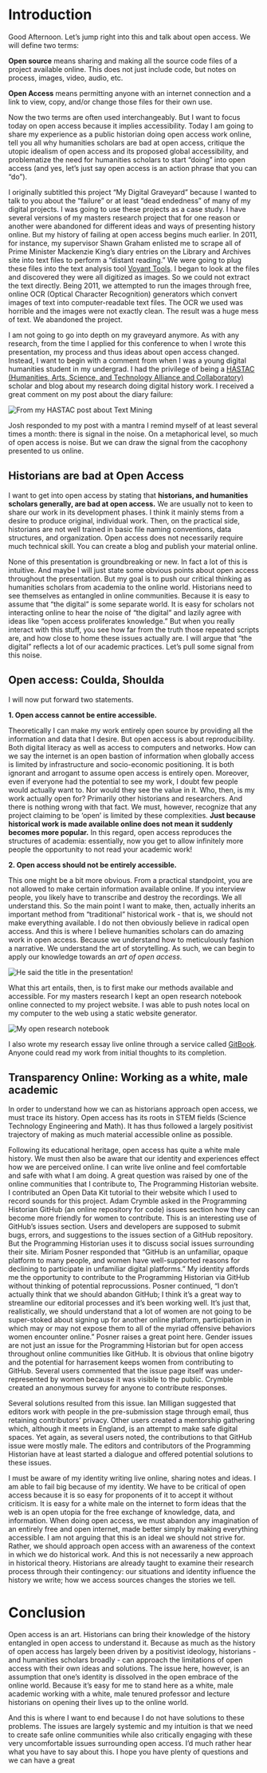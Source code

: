 <h1 id="introduction">Introduction</h1>
<p>Good Afternoon. Let’s jump right into this and talk about open access. We will define two terms:</p>
<p><strong>Open source</strong> means sharing and making all the source code files of a project available online. This does not just include code, but notes on process, images, video, audio, etc.</p>
<p><strong>Open Access</strong> means permitting anyone with an internet connection and a link to view, copy, and/or change those files for their own use.</p>
<p>Now the two terms are often used interchangeably. But I want to focus today on open access because it implies accessibility. Today I am going to share my experience as a public historian doing open access work online, tell you all why humanities scholars are bad at open access, critique the utopic idealism of open access and its proposed global accessibility, and problematize the need for humanities scholars to start “doing” into open access (and yes, let’s just say open access is an action phrase that you can “do”).</p>
<p>I originally subtitled this project “My Digital Graveyard” because I wanted to talk to you about the “failure” or at least “dead endedness” of many of my digital projects. I was going to use these projects as a case study. I have several versions of my masters research project that for one reason or another were abandoned for different ideas and ways of presenting history online. But my history of failing at open access begins much earlier. In 2011, for instance, my supervisor Shawn Graham enlisted me to scrape all of Prime Minister Mackenzie King’s diary entries on the Library and Archives site into text files to perform a “distant reading.” We were going to plug these files into the text analysis tool <a href="http://voyant-tools.org/">Voyant Tools</a>. I began to look at the files and discovered they were all digitized as images. So we could not extract the text directly. Being 2011, we attempted to run the images through free, online OCR (Optical Character Recognition) generators which convert images of text into computer-readable text files. The OCR we used was horrible and the images were not exactly clean. The result was a huge mess of text. We abandoned the project.</p>
<p>I am not going to go into depth on my graveyard anymore. As with any research, from the time I applied for this conference to when I wrote this presentation, my process and thus ideas about open access changed. Instead, I want to begin with a comment from when I was a young digital humanities student in my undergrad. I had the privilege of being a <a href="https://www.hastac.org/about-hastac">HASTAC (Humanities, Arts, Science, and Technology Alliance and Collaboratory)</a> scholar and blog about my research doing digital history work. I received a great comment on my post about the diary failure:</p>
<p><img src="https://i.imgur.com/WsasIah.png" alt="From my HASTAC post about Text Mining"></p>
<p>Josh responded to my post with a mantra I remind myself of at least several times a month: there is signal in the noise. On a metaphorical level, so much of open access is noise. But we can draw the signal from the cacophony presented to us online.</p>
<h2 id="historians-are-bad-at-open-access">Historians are bad at Open Access</h2>
<p>I want to get into open access by stating that <strong>historians, and humanities scholars generally, are bad at open access.</strong> We are usually not to keen to share our work in its development phases. I think it mainly stems from a desire to produce original, individual work. Then, on the practical side, historians are not well trained in basic file naming conventions, data structures, and organization. Open access does not necessarily require much technical skill. You can create a blog and publish your material online.</p>
<p>None of this presentation is groundbreaking or new. In fact a lot of this is intuitive. And maybe I will just state some obvious points about open access throughout the presentation. But my goal is to push our critical thinking as humanities scholars from academia to the online world. Historians need to see themselves as entangled in online communities. Because it is easy to assume that “the digital” is some separate world. It is easy for scholars not interacting online to hear the noise of “the digital” and lazily agree with ideas like “open access proliferates knowledge.” But when you really interact with this stuff, you see how far from the truth those repeated scripts are, and how close to home these issues actually are. I will argue that “the digital” reflects a lot of our academic practices. Let’s pull some signal from this noise.</p>
<h2 id="open-access-coulda-shoulda">Open access: Coulda, Shoulda</h2>
<p>I will now put forward two statements.</p>
<p><strong>1. Open access cannot be entire accessible.</strong></p>
<p>Theoretically I can make my work entirely open source by providing all the information and data that I desire. But open access is about reproducibility. Both digital literacy as well as access to computers and networks. How can we say the internet is an open bastion of information when globally access is limited by infrastructure and socio-economic positioning. It is both ignorant and arrogant to assume open access is entirely open. Moreover, even if everyone had the potential to see my work, I doubt few people would actually want to. Nor would they see the value in it. Who, then, is my work actually open for? Primarily other historians and researchers. And there is nothing wrong with that fact. We must, however, recognize that any project claiming to be ‘open’ is limited by these complexities. <strong>Just because historical work is made available online does not mean it suddenly becomes more popular.</strong> In this regard, open access reproduces the structures of academia: essentially, now you get to allow infinitely more people the opportunity to not read your academic work!</p>
<p><strong>2. Open access should not be entirely accessible.</strong></p>
<p>This one might be a bit more obvious. From a practical standpoint, you are not allowed to make certain information available online. If you interview people, you likely have to transcribe and destroy the recordings. We all understand this. So the main point I want to make, then, actually inherits an important method from “traditional” historical work - that is, we should not make everything available. I do not then obviously believe in radical open access. And this is where I believe humanities scholars can do amazing work in open access. Because we understand how to meticulously fashion a narrative. We understand the art of storytelling. As such, we can begin to apply our knowledge towards an <em>art of open access</em>.</p>
<p><img src="https://i.imgur.com/7QjpzqA.jpg" alt="He said the title in the presentation!"></p>
<p>What this art entails, then, is to first make our methods available and accessible. For my masters research I kept an open research notebook online connected to my project website. I was able to push notes local on my computer to the web using a static website generator.</p>
<p><img src="https://i.imgur.com/jEJCP0i.png" alt="My open research notebook"></p>
<p>I also wrote my research essay live online through a service called <a href="https://www.gitbook.com/">GitBook</a>. Anyone could read my work from initial thoughts to its completion.</p>
<h2 id="transparency-online-working-as-a-white-male-academic">Transparency Online: Working as a white, male academic</h2>
<p>In order to understand how we can as historians approach open access, we must trace its history. Open access has its roots in STEM fields (Science Technology Engineering and Math). It has thus followed a largely positivist trajectory of making as much material accessible online as possible.</p>
<p>Following its educational heritage, open access has quite a white male history. We must then also be aware that our identity and experiences effect how we are perceived online. I can write live online and feel comfortable and safe with what I am doing. A great question was raised by one of the online communities that I contribute to, The Programming Historian website. I contributed an Open Data Kit tutorial to their website which I used to record sounds for this project. Adam Crymble asked in the Programming Historian GitHub (an online repository for code) issues section how they can become more friendly for women to contribute. This is an interesting use of GitHub’s issues section. Users and developers are supposed to submit bugs, errors, and suggestions to the issues section of a GitHub repository. But the Programming Historian uses it to discuss social issues surrounding their site. Miriam Posner responded that “GitHub is an unfamiliar, opaque platform to many people, and women have well-supported reasons for declining to participate in unfamiliar digital platforms.” My identity affords me the opportunity to contribute to the Programming Historian via GitHub without thinking of potential reprocussions. Posner continued, “I don’t actually think that we should abandon GitHub; I think it’s a great way to streamline our editorial processes and it’s been working well. It’s just that, realistically, we should understand that a lot of women are not going to be super-stoked about signing up for another online platform, participation in which may or may not expose them to all of the myriad offensive behaviors women encounter online.” Posner raises a great point here. Gender issues are not just an issue for the Programming Historian but for open access throughout online communities like GitHub. It is obvious that online bigotry and the potential for harrasement keeps women from contributing to GitHub. Several users commented that the issue page itself was under-represented by women because it was visible to the public. Crymble created an anonymous survey for anyone to contribute responses.</p>
<p>Several solutions resulted from this issue. Ian Milligan suggested that editors work with people in the pre-submission stage through email, thus retaining contributors’ privacy. Other users created a mentorship gathering which, although it meets in England, is an attempt to make safe digital spaces. Yet again, as several users noted, the contributions to that GitHub issue were mostly male. The editors and contributors of the Programming Historian have at least started a dialogue and offered potential solutions to these issues.</p>
<p>I must be aware of my identity writing live online, sharing notes and ideas. I am able to fail big because of my identity. We have to be critical of open access because it is so easy for proponents of it to accept it without criticism. It is easy for a white male on the internet to form ideas that the web is an open utopia for the free exchange of knowledge, data, and information. When doing open access, we must abandon any imagination of an entirely free and open internet, made better simply by making everything accessible. I am not arguing that this is an ideal we should not strive for. Rather, we should approach open access with an awareness of the context in which we do historical work. And this is not necessarily a new approach in historical theory. Historians are already taught to examine their research process through their contingency: our situations and identity influence the history we write; how we access sources changes the stories we tell.</p>
<h1 id="conclusion">Conclusion</h1>
<p>Open access is an art. Historians can bring their knowledge of the history entangled in open access to understand it. Because as much as the history of open access has largely been driven by a positivist ideology, historians - and humanities scholars broadly - can approach the limitations of open access with their own ideas and solutions. The issue here, however, is an assumption that one’s identity is dissolved in the open embrace of the online world. Because it’s easy for me to stand here as a white, male academic working with a white, male tenured professor and lecture historians on opening their lives up to the online world.</p>
<p>And this is where I want to end because I do not have solutions to these problems. The issues are largely systemic and my intuition is that we need to create safe online communities while also critically engaging with these very uncomfortable issues surrounding open access. I’d much rather hear what you have to say about this. I hope you have plenty of questions and we can have a great</p>
